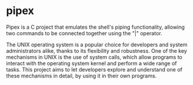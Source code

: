 # pipex

Pipex is a C project that emulates the shell's piping functionality, allowing two commands to be connected together using the "|" operator.

The UNIX operating system is a popular choice for developers and system administrators alike, thanks to its flexibility and robustness. One of the key mechanisms in UNIX is the use of system calls, which allow programs to interact with the operating system kernel and perform a wide range of tasks. This project aims to let developers explore and understand one of these mechanisms in detail, by using it in their own programs.
